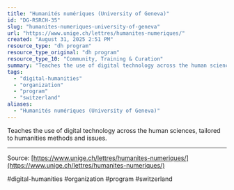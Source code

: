 ```yaml
---
title: "Humanités numériques (University of Geneva)"
id: "DG-RSRCH-35"
slug: "humanites-numeriques-university-of-geneva"
url: "https://www.unige.ch/lettres/humanites-numeriques/"
created: "August 31, 2025 2:51 PM"
resource_type: "dh program"
resource_type_original: "dh program"
resource_type_10: "Community, Training & Curation"
summary: "Teaches the use of digital technology across the human sciences, tailored to humanities methods and issues."
tags:
  - "digital-humanities"
  - "organization"
  - "program"
  - "switzerland"
aliases:
  - "Humanités numériques (University of Geneva)"
---
```


Teaches the use of digital technology across the human sciences, tailored to humanities methods and issues.

---

Source: [https://www.unige.ch/lettres/humanites-numeriques/](https://www.unige.ch/lettres/humanites-numeriques/)

#digital-humanities #organization #program #switzerland

